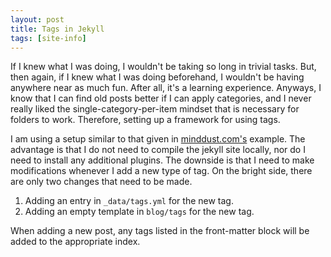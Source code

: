 ```yaml
---
layout: post
title: Tags in Jekyll
tags: [site-info]
---
```


If I knew what I was doing, I wouldn't be taking so long in trivial tasks.
But, then again, if I knew what I was doing beforehand, I wouldn't be having anywhere near as much fun.
After all, it's a learning experience.
Anyways, I know that I can find old posts better if I can apply categories,
  and I never really liked the single-category-per-item mindset that is necessary for folders to work.
Therefore, setting up a framework for using tags.

I am using a setup similar to that given in [minddust.com's](http://minddust.com/post/tags-and-categories-on-github-pages) example.
The advantage is that I do not need to compile the jekyll site locally, nor do I need to install any additional plugins.
The downside is that I need to make modifications whenever I add a new type of tag.
On the bright side, there are only two changes that need to be made.

1. Adding an entry in `_data/tags.yml` for the new tag.
2. Adding an empty template in `blog/tags` for the new tag.

When adding a new post, any tags listed in the front-matter block will be added to the appropriate index.